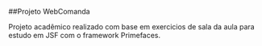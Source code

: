 ##Projeto WebComanda

Projeto acadêmico realizado com base em exercicios de sala da aula para estudo
em JSF com o framework Primefaces.
